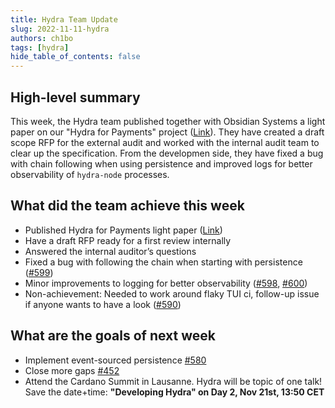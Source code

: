 ```yaml
---
title: Hydra Team Update
slug: 2022-11-11-hydra
authors: ch1bo
tags: [hydra]
hide_table_of_contents: false
---
```


## High-level summary

This week, the Hydra team published together with Obsidian Systems a light paper
on our "Hydra for Payments" project ([Link](https://iohk.io/en/blog/posts/2022/11/10/hydra-for-payments-introducing-developer-tooling-to-unlock-micropayments-on-cardano/)). They have created a draft scope RFP for the external audit and worked with the internal audit team to clear up the specification. From the developmen side, they have fixed a bug with chain following when using persistence and improved logs for better observability of `hydra-node` processes. 

## What did the team achieve this week

- Published Hydra for Payments light paper ([Link](https://iohk.io/en/blog/posts/2022/11/10/hydra-for-payments-introducing-developer-tooling-to-unlock-micropayments-on-cardano/))
- Have a draft RFP ready for a first review internally
- Answered the internal auditor&rsquo;s questions
- Fixed a bug with following the chain when starting with persistence ([#599](https://github.com/input-output-hk/hydra-poc/issues/599))
- Minor improvements to logging for better observability ([#598](https://github.com/input-output-hk/hydra-poc/issues/598), [#600](https://github.com/input-output-hk/hydra-poc/issues/600))
- Non-achievement: Needed to work around flaky TUI ci, follow-up issue if anyone wants to have a look ([#590](https://github.com/input-output-hk/hydra-poc/issues/590))

## What are the goals of next week

- Implement event-sourced persistence [#580](https://github.com/input-output-hk/hydra-poc/issues/580)
- Close more gaps [#452](https://github.com/input-output-hk/hydra-poc/pull/452)
- Attend the Cardano Summit in Lausanne. Hydra will be topic of one talk! Save the date+time: **"Developing Hydra" on Day 2, Nov 21st, 13:50 CET**

